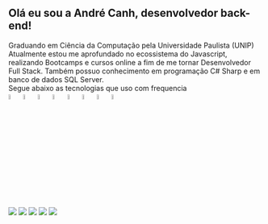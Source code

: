 ## Olá eu sou a André Canh, desenvolvedor back-end!

Graduando em Ciência da Computação pela Universidade Paulista (UNIP)
Atualmente estou me aprofundado no ecossistema do Javascript, realizando Bootcamps e cursos online a fim de me tornar Desenvolvedor Full Stack. Também possuo conhecimento em programação C# Sharp e em banco de dados SQL Server.
</br>
Segue abaixo as tecnologias que uso com frequencia<br>
<code><img width="5%" src="https://www.vectorlogo.zone/logos/javascript/javascript-ar21.svg"></code>
<code><img width="5%" src="https://www.vectorlogo.zone/logos/nodejs/nodejs-horizontal.svg"></code>
<code><img width="5%" src="https://www.vectorlogo.zone/logos/reactjs/reactjs-ar21.svg"></code>
<code><img width="5%" src="https://www.vectorlogo.zone/logos/w3_html5/w3_html5-ar21.svg"></code>
<code><img width="5%" src="https://www.vectorlogo.zone/logos/w3_css/w3_css-ar21.svg"></code>
<code><img width="5%" src="https://www.vectorlogo.zone/logos/python/python-ar21.svg"></code>
<code><img width="5%" src="https://www.vectorlogo.zone/logos/git-scm/git-scm-ar21.svg"></code>
<code><img width="5%" src="https://www.vectorlogo.zone/logos/github/github-ar21.svg"></code>
  
##
 
<div>
  <a href="https://www.linkedin.com/in/andre-canh/" target="_blank"><img src="https://img.shields.io/badge/LinkedIn-0077B5?style=for-the-badge&logo=linkedin&logoColor=white" target="_blank"></a>
  <a href="https://www.instagram.com/andrecanh/" target="_blank"><img src="https://img.shields.io/badge/Instagram-E4405F?style=for-the-badge&logo=instagram&logoColor=white" target="_blank"></a>
 <a href="https://www.facebook.com/andrecanh97/" target="_blank"><img src="https://img.shields.io/badge/Facebook-1877F2?style=for-the-badge&logo=facebook&logoColor=white" target="_blank"></a>
 <a href="https://www.youtube.com/c/backendbr" target="_blank"><img src="https://img.shields.io/badge/YouTube-FF0000?style=for-the-badge&logo=youtube&logoColor=white" target="_blank"></a>
  <a href = "mailto:luis.andre341@outlook.com"><img src="https://img.shields.io/badge/Microsoft_Outlook-0078D4?style=for-the-badge&logo=microsoft-outlook&logoColor=white"></a>
</div>
